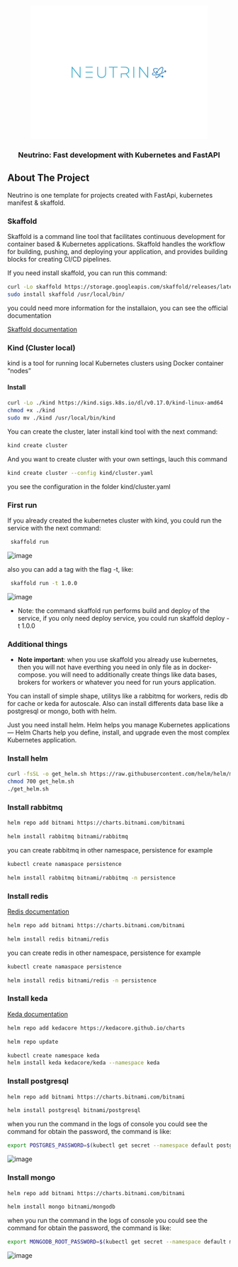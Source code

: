 <div id="top"></div>

<br />
<div align="center">
  <a href="https://github.com/guanes/neutrino">
    <img src="images/logo.png" alt="Logo" width="400" height="300">
  </a>

  <h3 align="center">Neutrino: Fast development with Kubernetes and FastAPI</h3>

</div>

## About The Project

Neutrino is one template for projects created with FastApi, kubernetes manifest & skaffold.

### Skaffold

Skaffold is a command line tool that facilitates continuous development for container based & Kubernetes applications. Skaffold handles the workflow for building, pushing, and deploying your application, and provides building blocks for creating CI/CD pipelines.

If you need install skaffold, you can run this command:

```sh
curl -Lo skaffold https://storage.googleapis.com/skaffold/releases/latest/skaffold-linux-amd64 && \
sudo install skaffold /usr/local/bin/
```

you could need more information for the installaion, you can see the official documentation

[Skaffold documentation](https://skaffold.dev/docs/install/)

### Kind (Cluster local)

kind is a tool for running local Kubernetes clusters using Docker container “nodes”

#### Install
```sh
curl -Lo ./kind https://kind.sigs.k8s.io/dl/v0.17.0/kind-linux-amd64
chmod +x ./kind
sudo mv ./kind /usr/local/bin/kind
```
You can create the cluster, later install kind tool with the next command:
```sh
kind create cluster
```
And you want to create cluster with your own settings, lauch this command
```sh
kind create cluster --config kind/cluster.yaml
```
you see the configuration in the folder kind/cluster.yaml

### First run

If you already created the kubernetes cluster with kind, you could run the service with the next command:

```sh
 skaffold run 
```
![image](https://user-images.githubusercontent.com/44074556/208686078-35b6442c-f804-4e6e-86fd-9d12a83fab91.png)

also you can add a tag with the flag -t, like:

```sh
 skaffold run -t 1.0.0
```

![image](https://user-images.githubusercontent.com/44074556/208686445-952d47ff-6e09-44d6-a661-127058818e52.png)

* Note: the command skaffold run performs build and deploy of the service, if you only need deploy service, you could run skaffold deploy -t 1.0.0

### Additional things  

* **Note important**: when you use skaffold you already use kubernetes, then you will not have everthing you need in only file as in docker-compose. you will need to additionally create things like data bases, brokers for workers or whatever you need for run yours application.

You can install of simple shape, utilitys like a rabbitmq for workers, redis db for cache or keda for autoscale. Also can install differents data base like a postgresql or mongo, both with helm.

Just you need install helm. Helm helps you manage Kubernetes applications — Helm Charts help you define, install, and upgrade even the most complex Kubernetes application.

### Install helm
```sh
curl -fsSL -o get_helm.sh https://raw.githubusercontent.com/helm/helm/main/scripts/get-helm-3
chmod 700 get_helm.sh
./get_helm.sh
```

### Install rabbitmq
```sh
helm repo add bitnami https://charts.bitnami.com/bitnami
```
```sh
helm install rabbitmq bitnami/rabbitmq
```
you can create rabbitmq in other namespace, persistence for example
```sh
kubectl create namaspace persistence
```
```sh
helm install rabbitmq bitnami/rabbitmq -n persistence
```
### Install redis

[Redis documentation](https://redis.io/docs/)

```sh
helm repo add bitnami https://charts.bitnami.com/bitnami
```
```sh
helm install redis bitnami/redis
```
you can create redis in other namespace, persistence for example
```sh
kubectl create namaspace persistence
```
```sh
helm install redis bitnami/redis -n persistence
```

### Install keda

[Keda documentation](https://keda.sh/docs/2.9/)

```sh
helm repo add kedacore https://kedacore.github.io/charts
```
```sh
helm repo update
```

```sh
kubectl create namespace keda
helm install keda kedacore/keda --namespace keda
```
### Install postgresql
```sh
helm repo add bitnami https://charts.bitnami.com/bitnami
```
```sh
helm install postgresql bitnami/postgresql
```
when you run the command in the logs of console you could see the command for obtain the password, the command is like:

```sh
export POSTGRES_PASSWORD=$(kubectl get secret --namespace default postgresql -o jsonpath="{.data.postgres-password}" | base64 -d)
```

![image](https://user-images.githubusercontent.com/44074556/209144332-0590341a-bace-45a7-8bb8-13d203a16511.png)

### Install mongo

```sh
helm repo add bitnami https://charts.bitnami.com/bitnami
```
```sh
helm install mongo bitnami/mongodb
```

when you run the command in the logs of console you could see the command for obtain the password, the command is like:
```sh
export MONGODB_ROOT_PASSWORD=$(kubectl get secret --namespace default mongo-mongodb -o jsonpath="{.data.mongodb-root-password}" | base64 -d)
```
![image](https://user-images.githubusercontent.com/44074556/209145181-dffd8e02-9bba-4ce8-9012-6b05aaf7a84c.png)



